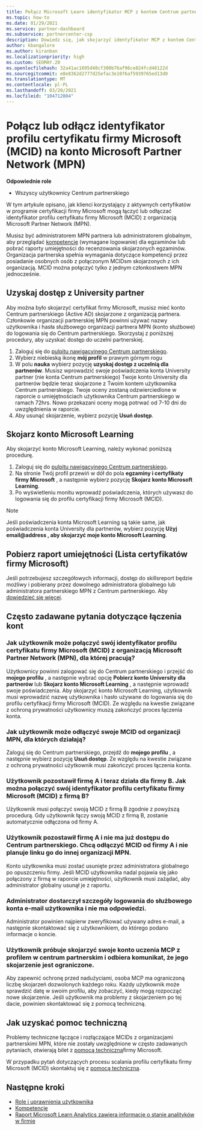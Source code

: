 ```yaml
---
title: Połącz Microsoft Learn identyfikator MCP z kontem Centrum partnerskiego
ms.topic: how-to
ms.date: 01/29/2021
ms.service: partner-dashboard
ms.subservice: partnercenter-csp
description: Dowiedz się, jak skojarzyć identyfikator MCP z kontem Centrum partnerskiego, aby Twoja firma mogła zobaczyć ścieżki szkoleniowe i szkoleniowe podjęte w ramach kompetencji.
author: kbangalore
ms.author: kiranban
ms.localizationpriority: high
ms.custom: SEOMAY.20
ms.openlocfilehash: 32a41ac1695d40cf300b76af96ce824fcd48122d
ms.sourcegitcommit: e8e8362d2777d25efac3e1076af5939765ed13d0
ms.translationtype: MT
ms.contentlocale: pl-PL
ms.lasthandoff: 03/20/2021
ms.locfileid: "104712804"
---
```

# <a name="link-or-unlink-a-microsoft-certification-profile-id-mcid-to-a-microsoft-partner-network-mpn-account"></a>Połącz lub odłącz identyfikator profilu certyfikatu firmy Microsoft (MCID) na konto Microsoft Partner Network (MPN)

**Odpowiednie role**

- Wszyscy użytkownicy Centrum partnerskiego

W tym artykule opisano, jak klienci korzystający z aktywnych certyfikatów w programie certyfikacji firmy Microsoft mogą łączyć lub odłączać identyfikator profilu certyfikatu firmy Microsoft (MCID) z organizacją Microsoft Partner Network (MPN).

Musisz być administratorem MPN partnera lub administratorem globalnym, aby przeglądać [kompetencje](https://partner.microsoft.com/pcv/partnership/competencies) (wymagane logowanie) dla egzaminów lub pobrać raporty umiejętności do recenzowania skojarzonych egzaminów. Organizacja partnerska spełnia wymagania dotyczące kompetencji przez posiadanie osobnych osób z połączonym MCIDsm skojarzonych z ich organizacją. MCID można połączyć tylko z jednym członkostwem MPN jednocześnie.

## <a name="get-partner-university-access"></a>Uzyskaj dostęp z University partner

Aby można było skojarzyć certyfikat firmy Microsoft, musisz mieć konto Centrum partnerskiego (Active AD) skojarzone z organizacją partnera. Członkowie organizacji partnerskiej MPN powinni używać nazwy użytkownika i hasła służbowego organizacji partnera MPN (konto służbowe) do logowania się do Centrum partnerskiego.
Skorzystaj z poniższej procedury, aby uzyskać dostęp do uczelni partnerskiej.

1. Zaloguj się do [pulpitu nawigacyjnego Centrum partnerskiego](https://partner.microsoft.com/dashboard/).
2. Wybierz niebieską ikonę **mój profil** w prawym górnym rogu
3. W polu **nauka** wybierz pozycję **uzyskaj dostęp z uczelnią dla partnerów**. Musisz wprowadzić swoje poświadczenia konta University partner (nie konta Centrum partnerskiego) Twoje konto University dla partnerów będzie teraz skojarzone z Twoim kontem użytkownika Centrum partnerskiego. Twoje oceny zostaną odzwierciedlone w raporcie o umiejętnościach użytkownika Centrum partnerskiego w ramach 72hrs. Nowo przekazani oceny mogą potrwać od 7-10 dni do uwzględnienia w raporcie.
4. Aby usunąć skojarzenie, wybierz pozycję **Usuń dostęp**.

## <a name="associate-a-microsoft-learning-account"></a>Skojarz konto Microsoft Learning

Aby skojarzyć konto Microsoft Learning, należy wykonać poniższą procedurę. 

1. Zaloguj się do [pulpitu nawigacyjnego Centrum partnerskiego](https://partner.microsoft.com/dashboard/).
2. Na stronie Twój profil przewiń w dół do pola **egzaminy i certyfikaty firmy Microsoft** , a następnie wybierz pozycję **Skojarz konto Microsoft Learning**.
3. Po wyświetleniu monitu wprowadź poświadczenia, których używasz do logowania się do profilu certyfikacji firmy Microsoft (MCID).

>[!NOTE]
>Jeśli poświadczenia konta Microsoft Learning są takie same, jak poświadczenia konta University dla partnerów, wybierz pozycję **Użyj email@address , aby skojarzyć moje konto Microsoft Learning**.

## <a name="download-skills-report-microsoft-certification-list"></a>Pobierz raport umiejętności (Lista certyfikatów firmy Microsoft)
Jeśli potrzebujesz szczegółowych informacji, dostęp do skillsreport będzie możliwy i pobierany przez dowolnego administratora globalnego lub administratora partnerskiego MPN z Centrum partnerskiego. Aby [dowiedzieć się więcej](./mpn-skills-report.md#view-skills-report-data).


## <a name="frequently-asked-questions-about-linking-accounts"></a>Często zadawane pytania dotyczące łączenia kont

### <a name="how-can-a-user-link-their-microsoft-certification-profile-id-mcid-with-the-microsoft-partner-network-mpn-organization-they-work-for"></a>Jak użytkownik może połączyć swój identyfikator profilu certyfikatu firmy Microsoft (MCID) z organizacją Microsoft Partner Network (MPN), dla której pracują?

Użytkownicy powinni zalogować się do Centrum partnerskiego i przejść do **mojego profilu** , a następnie wybrać opcję **Pobierz konto University dla partnerów** lub **Skojarz konto Microsoft Learning** , a następnie wprowadź swoje poświadczenia. Aby skojarzyć konto Microsoft Learning, użytkownik musi wprowadzić nazwę użytkownika i hasło używane do logowania się do profilu certyfikacji firmy Microsoft (MCID). Ze względu na kwestie związane z ochroną prywatności użytkownicy muszą zakończyć proces łączenia konta.  

### <a name="how-can-a-user-unlink-their-mcid-from-the-mpn-organization-they-work-for"></a>Jak użytkownik może odłączyć swoje MCID od organizacji MPN, dla których działają?

Zaloguj się do Centrum partnerskiego, przejdź do **mojego profilu** , a następnie wybierz pozycję **Usuń dostęp**. Ze względu na kwestie związane z ochroną prywatności użytkownik musi zakończyć proces łączenia konta.

### <a name="the-user-left-company-a-and-now-works-for-company-b-how-can-they-link-their-microsoft-certification-profile-id-mcid-with-company-b"></a>Użytkownik pozostawił firmę A i teraz działa dla firmy B. Jak można połączyć swój identyfikator profilu certyfikatu firmy Microsoft (MCID) z firmą B?

Użytkownik musi połączyć swoją MCID z firmą B zgodnie z powyższą procedurą. Gdy użytkownik łączy swoją MCID z firmą B, zostanie automatycznie odłączona od firmy A.

### <a name="the-user-left-company-a-and-no-longer-has-access-to-partner-center-they-want-to-unlink-their-mcid-from-company-a-and-are-not-planning-to-link-it-with-another-mpn-organization-at-the-moment"></a>Użytkownik pozostawił firmę A i nie ma już dostępu do Centrum partnerskiego. Chcą odłączyć MCID od firmy A i nie planuje linku go do innej organizacji MPN.

Konto użytkownika musi zostać usunięte przez administratora globalnego po opuszczeniu firmy. Jeśli MCID użytkownika nadal pojawia się jako połączony z firmą w raporcie umiejętności, użytkownik musi zażądać, aby administrator globalny usunął je z raportu.

### <a name="the-admin-provided-sign-in-details-for-a-work-email-account-to-a-user-and-they-have-had-no-response"></a>Administrator dostarczył szczegóły logowania do służbowego konta e-mail użytkownika i nie ma odpowiedzi.

Administrator powinien najpierw zweryfikować używany adres e-mail, a następnie skontaktować się z użytkownikiem, do którego podano informacje o koncie.

### <a name="a-user-tries-to-associate-their-mcp-learning-account-to-their-profile-in-partner-center-and-receives-a-message-that-their-association-is-limited"></a>Użytkownik próbuje skojarzyć swoje konto uczenia MCP z profilem w centrum partnerskim i odbiera komunikat, że jego skojarzenie jest ograniczone.

Aby zapewnić ochronę przed nadużyciami, osoba MCP ma ograniczoną liczbę skojarzeń dozwolonych każdego roku. Każdy użytkownik może sprawdzić datę w swoim profilu, aby zobaczyć, kiedy mogą rozpocząć nowe skojarzenie. Jeśli użytkownik ma problemy z skojarzeniem po tej dacie, powinien skontaktować się z pomocą techniczną.  

## <a name="how-to-get-support"></a>Jak uzyskać pomoc techniczną

Problemy techniczne łączące i rozłączające MCIDs z organizacjami partnerskimi MPN, które nie zostały uwzględnione w często zadawanych pytaniach, otwierają bilet z [pomocą techniczną](https://partner.microsoft.com/support)firmy Microsoft.

W przypadku pytań dotyczących procesu scalania profilu certyfikatu firmy Microsoft (MCID) skontaktuj się z [pomocą techniczną](https://aka.ms/mcpforum).

## <a name="next-steps"></a>Następne kroki

- [Role i uprawnienia użytkownika](./permissions-overview.md)
- [Kompetencje](https://partner.microsoft.com/membership/competencies)
- [Raport Microsoft Learn Analytics zawiera informacje o stanie analityków w firmie](ms-learn-analytics.md)